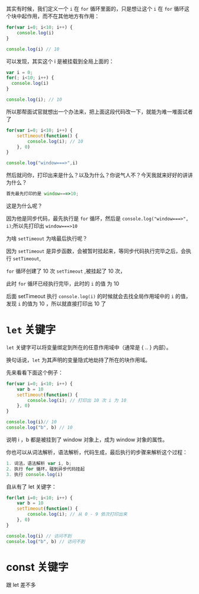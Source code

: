 其实有时候，我们定义一个 `i` 在 `for` 循环里面的，只是想让这个 `i` 在 `for` 循环这个块中起作用，而不在其他地方有作用：

```js
for(var i=0; i<10; i++) {
    console.log(i)
}

console.log(i) // 10
```

可以发现，其实这个 i 是被挂载到全局上面的：

```js
var i = 0;
for(; i<10; i++) {
  console.log(i)
}

console.log(i); // 10
```

所以那帮面试官就想出一个办法来，把上面这段代码改一下，就能为难一堆面试者了

```js
for(var i=0; i<10; i++) {
    setTimeout(function() {
        console.log(i); // 10
    }, 0)
}

console.log("window===>",i)
```

然后就问你，打印出来是什么？以及为什么？你说气人不？今天我就来好好的讲讲为什么？

```js
首先最先打印的是 window===>10;
```
这是为什么呢？

因为他是同步代码，最先执行是 `for` 循环，然后是 `console.log("window===>", i)`;所以先打印出 `window===>10`

为啥 `setTimeout` 为啥最后执行呢？

因为 `setTimeout` 是异步函数，会被暂时挂起来，等同步代码执行完毕之后，会执行 `setTimeout`, 

`for` 循环创建了 10 次 `setTimeout` ,被挂起了 10 次，

此时 `for` 循环已经执行完毕，此时的 `i` 的值 为 10

后面 setTimeout 执行 `console.log(i)` 的时候就会去找全局作用域中的 `i` 的值，发现 `i` 的值为 10 ，所以就直接打印出 10 了


# `let` 关键字

`let` 关键字可以将变量绑定到所在的任意作用域中（通常是 { .. } 内部）。

换句话说，`let` 为其声明的变量隐式地劫持了所在的块作用域。

先来看看下面这个例子：

```js
for(var i=0; i<10; i++) {
    var b = 10
    setTimeout(function() {
        console.log(i); // 打印出 10 次 i 为 10
    }, 0)
}

console.log(i)// 10
console.log("b", b) // 10
```

说明 i ，b 都是被挂到了 window 对象上，成为 window 对象的属性。

你也可以从词法解析，语法解析，代码生成，最后执行的步骤来解析这个过程：

```js
1. 词法，语法解析 var i, b;
2. 执行 for 循环，碰到异步代码挂起
3. 执行 console.log(i)
```

自从有了 let 关键字：

```js
for(let i=0; i<10; i++) {
    var b = 10
    setTimeout(function() {
        console.log(i); // 从 0 - 9 依次打印出来
    }, 0)
}

console.log(i) // 访问不到
console.log("b", b) // 访问不到
```

# const 关键字

跟 let 差不多
